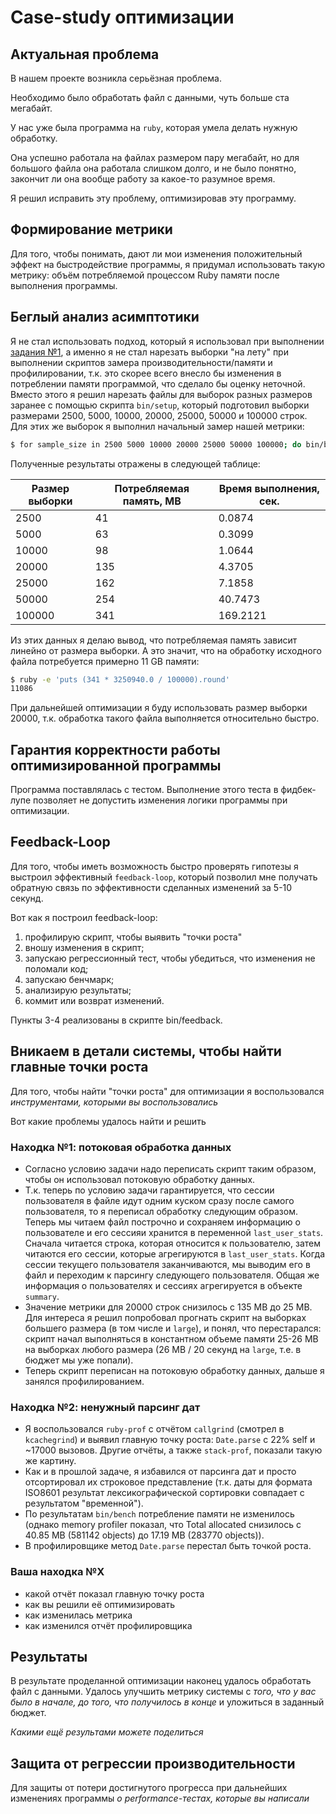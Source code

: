 # Case-study оптимизации

## Актуальная проблема
В нашем проекте возникла серьёзная проблема.

Необходимо было обработать файл с данными, чуть больше ста мегабайт.

У нас уже была программа на `ruby`, которая умела делать нужную обработку.

Она успешно работала на файлах размером пару мегабайт, но для большого файла она работала слишком долго, и не было понятно, закончит ли она вообще работу за какое-то разумное время.

Я решил исправить эту проблему, оптимизировав эту программу.

## Формирование метрики
Для того, чтобы понимать, дают ли мои изменения положительный эффект на быстродействие программы, я придумал
использовать такую метрику: объём потребляемой процессом Ruby памяти после выполнения программы.

## Беглый анализ асимптотики

Я не стал использовать подход, который я использовал при выполнении
[задания №1](https://github.com/hardcode-dev/rails-optimization-task1/pull/60), а именно я не стал нарезать
выборки "на лету" при выполнении скриптов замера производительности/памяти и профилировании, т.к. это скорее
всего внесло бы изменения в потреблении памяти программой, что сделало бы оценку неточной. Вместо этого я
решил нарезать файлы для выборок разных размеров заранее с помощью скрипта `bin/setup`, который подготовил
выборки размерами 2500, 5000, 10000, 20000, 25000, 50000 и 100000 строк. Для этих же выборок я выполнил начальный
замер нашей метрики:

``` sh
$ for sample_size in 2500 5000 10000 20000 25000 50000 100000; do bin/bench $sample_size; done
```

Полученные результаты отражены в следующей таблице:

| Размер выборки | Потребляемая память, MB | Время выполнения, сек. |
|----------------|-------------------------|------------------------|
| 2500           | 41                      | 0.0874                 |
| 5000           | 63                      | 0.3099                 |
| 10000          | 98                      | 1.0644                 |
| 20000          | 135                     | 4.3705                 |
| 25000          | 162                     | 7.1858                 |
| 50000          | 254                     | 40.7473                |
| 100000         | 341                     | 169.2121               |

Из этих данных я делаю вывод, что потребляемая память зависит линейно от размера выборки. А это значит, что
на обработку исходного файла потребуется примерно 11 GB памяти:

``` sh
$ ruby -e 'puts (341 * 3250940.0 / 100000).round'
11086
```

При дальнейшей оптимизации я буду использовать размер выборки 20000, т.к. обработка такого файла выполняется
относительно быстро.

## Гарантия корректности работы оптимизированной программы
Программа поставлялась с тестом. Выполнение этого теста в фидбек-лупе позволяет не допустить изменения логики
программы при оптимизации.

## Feedback-Loop
Для того, чтобы иметь возможность быстро проверять гипотезы я выстроил эффективный `feedback-loop`,
который позволил мне получать обратную связь по эффективности сделанных изменений за 5-10 секунд.

Вот как я построил feedback-loop:

1. профилирую скрипт, чтобы выявить "точки роста"
2. вношу изменения в скрипт;
3. запускаю регрессионный тест, чтобы убедиться, что изменения не поломали код;
4. запускаю бенчмарк;
5. анализирую результаты;
6. коммит или возврат изменений.

Пункты 3-4 реализованы в скрипте bin/feedback.

## Вникаем в детали системы, чтобы найти главные точки роста
Для того, чтобы найти "точки роста" для оптимизации я воспользовался *инструментами, которыми вы воспользовались*

Вот какие проблемы удалось найти и решить

### Находка №1: потоковая обработка данных

- Согласно условию задачи надо переписать скрипт таким образом, чтобы он использовал потоковую обработку данных.
- Т.к. теперь по условию задачи гарантируется, что сессии пользователя в файле идут одним куском сразу после самого
   пользователя, то я переписал обработку следующим образом. Теперь мы читаем файл построчно и сохраняем информацию
   о пользователе и его сессияи хранится в переменной `last_user_stats`. Сначала читается строка, которая относится
   к пользователю, затем читаются его сессии, которые агрегируются в `last_user_stats`. Когда сессии текущего
   пользователя заканчиваются, мы выводим его в файл и переходим к парсингу следующего пользователя. Общая же
   информация о пользователях и сессиях агрегируется в объекте `summary`.
- Значение метрики для 20000 строк снизилось с 135 MB до 25 MB. Для интереса я решил попробовал прогнать скрипт на
   выборках большего размера (в том числе и `large`), и понял, что перестарался: скрипт начал выполняться в
   константном объеме памяти 25-26 MB на выборках любого размера (26 MB / 20 секунд на `large`, т.е. в бюджет
   мы уже попали).
- Теперь скрипт переписан на потоковую обработку данных, дальше я занялся профилированием.

### Находка №2: ненужный парсинг дат
- Я воспользовался `ruby-prof` с отчётом `callgrind` (смотрел в `kcachegrind`) и выявил главную точку роста:
   `Date.parse` с 22% self и ~17000 вызовов. Другие отчёты, а также `stack-prof`, показали такую же картину.
- Как и в прошлой задаче, я избавился от парсинга дат и просто отсортировал их строковое представление (т.к.
   даты для формата ISO8601 результат лексикографической сортировки совпадает с результатом "временной").
- По результатам `bin/bench` потребление памяти не изменилось (однако memory profiler показал, что Total allocated
  снизилось с 40.85 MB (581142 objects) до 17.19 MB (283770 objects)).
- В профилировщике метод `Date.parse` перестал быть точкой роста.

### Ваша находка №X
- какой отчёт показал главную точку роста
- как вы решили её оптимизировать
- как изменилась метрика
- как изменился отчёт профилировщика

## Результаты
В результате проделанной оптимизации наконец удалось обработать файл с данными.
Удалось улучшить метрику системы с *того, что у вас было в начале, до того, что получилось в конце* и уложиться в заданный бюджет.

*Какими ещё результами можете поделиться*

## Защита от регрессии производительности
Для защиты от потери достигнутого прогресса при дальнейших изменениях программы *о performance-тестах, которые вы написали*
